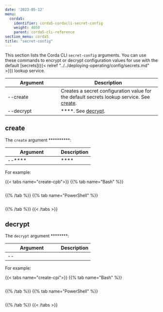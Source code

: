 ```yaml
---
date: '2023-05-12'
menu:
  corda5:
    identifier: corda5-cordacli-secret-config
    weight: 4050
    parent: corda5-cli-reference
section_menu: corda5
title: "secret-config"
---
```


This section lists the Corda CLI `secret-config` arguments. You can use these commands to encrypt or decrypt configuration values for use with the default [secrets]({{< relref "../../deploying-operating/config/secrets.md" >}}) lookup service.

| <div style="width:160px">Argument</div> | Description                          |
| --------------------------------------- | ------------------------------------ |
| \-\-create                              | Creates a secret configuration value for the default secrets lookup service. See [create](#create). |
| \-\-decrypt                             | ****. See [decrypt](#decrypt). |

## create

The `create` argument **********:

| <div style="width:160px">Argument</div> | Description |
| --------------------------------------- | ----------- |
| \-\-****                                | ****        |

For example:

   {{< tabs name="create-cpb">}}
   {{% tab name="Bash" %}}
   ```sh


   ```
   {{% /tab %}}
   {{% tab name="PowerShell" %}}
   ```shell

   ```
   {{% /tab %}}
   {{< /tabs >}}

## decrypt

The `decrypt` argument ********:

| <div style="width:160px">Argument</div> | Description |
| --------------------------------------- | ----------- |
| \-\-                                    |             |

For example:

   {{< tabs name="create-cpi">}}
   {{% tab name="Bash" %}}
   ```sh

   ```
   {{% /tab %}}
   {{% tab name="PowerShell" %}}
   ```shell

   ```
   {{% /tab %}}
   {{< /tabs >}}
